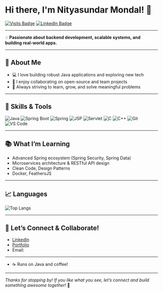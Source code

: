 # Hi there, I'm Nityasundar Mondal! 👋

[![Visits Badge](https://komarev.com/ghpvc/?username=nityasundar2743&color=blue)](https://github.com/nityasundar2743)
[![LinkedIn Badge](https://img.shields.io/badge/-LinkedIn-blue?logo=linkedin&logoColor=white)](#) <!-- Add your LinkedIn link here -->

---

💡 **Passionate about backend development, scalable systems, and building real-world apps.**

---

## 🚀 About Me

- 💻 I love building robust Java applications and exploring new tech
- 🤝 I enjoy collaborating on open-source and team projects
- 🎯 Always striving to learn, grow, and solve meaningful problems

---

## 💼 Skills & Tools

![Java](https://img.shields.io/badge/Java-ED8B00?style=flat&logo=java&logoColor=white)
![Spring Boot](https://img.shields.io/badge/Spring_Boot-6DB33F?style=flat&logo=spring-boot&logoColor=white)
![Spring](https://img.shields.io/badge/Spring-6DB33F?style=flat&logo=spring&logoColor=white)
![JSP](https://img.shields.io/badge/JSP-blue?style=flat)
![Servlet](https://img.shields.io/badge/Servlet-blue?style=flat)
![C](https://img.shields.io/badge/C-00599C?style=flat&logo=c&logoColor=white)
![C++](https://img.shields.io/badge/C++-00599C?style=flat&logo=c%2B%2B&logoColor=white)
![Git](https://img.shields.io/badge/Git-F05032?style=flat&logo=git&logoColor=white)
![VS Code](https://img.shields.io/badge/VS%20Code-007ACC?style=flat&logo=visual-studio-code&logoColor=white)

---

## 📚 What I’m Learning

- Advanced Spring ecosystem (Spring Security, Spring Data)
- Microservices architecture & RESTful API design
- Clean Code, Design Patterns
- Docker, FeathersJS

---

## 📈 Languages

![Top Langs](https://github-readme-stats.vercel.app/api/top-langs/?username=nityasundar2743&layout=compact&theme=radical)

---

## 🤝 Let’s Connect & Collaborate!

- [LinkedIn](#) <!-- Add your LinkedIn link -->
- [Portfolio](#) <!-- Add your site if you have one -->
- Email: <!-- Add your email if you want -->

---

- ☕ Runs on Java and coffee!

---

_Thanks for stopping by! If you like what you see, let’s connect and build something awesome together!_ 🚀
